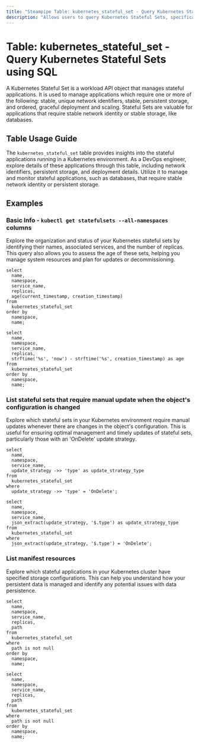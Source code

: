 ```yaml
---
title: "Steampipe Table: kubernetes_stateful_set - Query Kubernetes Stateful Sets using SQL"
description: "Allows users to query Kubernetes Stateful Sets, specifically providing details about the stateful applications running in a Kubernetes environment."
---
```


# Table: kubernetes_stateful_set - Query Kubernetes Stateful Sets using SQL

A Kubernetes Stateful Set is a workload API object that manages stateful applications. It is used to manage applications which require one or more of the following: stable, unique network identifiers, stable, persistent storage, and ordered, graceful deployment and scaling. Stateful Sets are valuable for applications that require stable network identity or stable storage, like databases.

## Table Usage Guide

The `kubernetes_stateful_set` table provides insights into the stateful applications running in a Kubernetes environment. As a DevOps engineer, explore details of these applications through this table, including network identifiers, persistent storage, and deployment details. Utilize it to manage and monitor stateful applications, such as databases, that require stable network identity or persistent storage.

## Examples

### Basic Info - `kubectl get statefulsets --all-namespaces` columns
Explore the organization and status of your Kubernetes stateful sets by identifying their names, associated services, and the number of replicas. This query also allows you to assess the age of these sets, helping you manage system resources and plan for updates or decommissioning.

```sql+postgres
select
  name,
  namespace,
  service_name,
  replicas,
  age(current_timestamp, creation_timestamp)
from
  kubernetes_stateful_set
order by
  namespace,
  name;
```

```sql+sqlite
select
  name,
  namespace,
  service_name,
  replicas,
  strftime('%s', 'now') - strftime('%s', creation_timestamp) as age
from
  kubernetes_stateful_set
order by
  namespace,
  name;
```

### List stateful sets that require manual update when the object's configuration is changed
Explore which stateful sets in your Kubernetes environment require manual updates whenever there are changes in the object's configuration. This is useful for ensuring optimal management and timely updates of stateful sets, particularly those with an 'OnDelete' update strategy.

```sql+postgres
select
  name,
  namespace,
  service_name,
  update_strategy ->> 'type' as update_strategy_type
from
  kubernetes_stateful_set
where
  update_strategy ->> 'type' = 'OnDelete';
```

```sql+sqlite
select
  name,
  namespace,
  service_name,
  json_extract(update_strategy, '$.type') as update_strategy_type
from
  kubernetes_stateful_set
where
  json_extract(update_strategy, '$.type') = 'OnDelete';
```

### List manifest resources
Explore which stateful applications in your Kubernetes cluster have specified storage configurations. This can help you understand how your persistent data is managed and identify any potential issues with data persistence.

```sql+postgres
select
  name,
  namespace,
  service_name,
  replicas,
  path
from
  kubernetes_stateful_set
where
  path is not null
order by
  namespace,
  name;
```

```sql+sqlite
select
  name,
  namespace,
  service_name,
  replicas,
  path
from
  kubernetes_stateful_set
where
  path is not null
order by
  namespace,
  name;
```